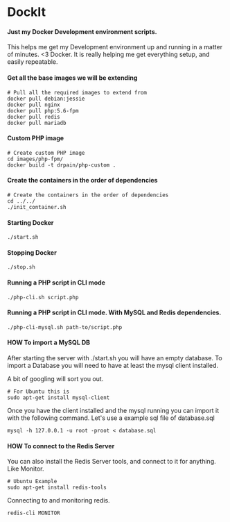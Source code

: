 # DockIt
#### Just my Docker Development environment scripts.

This helps me get my Development environment up and running in a matter of minutes. <3 Docker. It is really helping me get everything setup, and easily repeatable.

#### Get all the base images we will be extending
```shell
# Pull all the required images to extend from
docker pull debian:jessie
docker pull nginx
docker pull php:5.6-fpm
docker pull redis
docker pull mariadb
```

#### Custom PHP image
```shell
# Create custom PHP image
cd images/php-fpm/
docker build -t drpain/php-custom .
```
#### Create the containers in the order of dependencies
```shell
# Create the containers in the order of dependencies
cd ../../
./init_container.sh
```

#### Starting Docker
```shell
./start.sh
```

#### Stopping Docker
```shell
./stop.sh
```

#### Running a PHP script in CLI mode
```shell
./php-cli.sh script.php
```

#### Running a PHP script in CLI mode. With MySQL and Redis dependencies.
```shell
./php-cli-mysql.sh path-to/script.php
```

#### HOW To import a MySQL DB

After starting the server with ./start.sh you will have an empty database.
To import a Database you will need to have at least the mysql client installed.

A bit of googling will sort you out.

```shell
# For Ubuntu this is
sudo apt-get install mysql-client
```

Once you have the client installed and the mysql running you can import it with the following command.
Let's use a example sql file of database.sql

```shell
mysql -h 127.0.0.1 -u root -proot < database.sql
```

#### HOW To connect to the Redis Server

You can also install the Redis Server tools, and connect to it for anything. Like Monitor.

```shell
# Ubuntu Example
sudo apt-get install redis-tools
```

Connecting to and monitoring redis.

```shell
redis-cli MONITOR
```